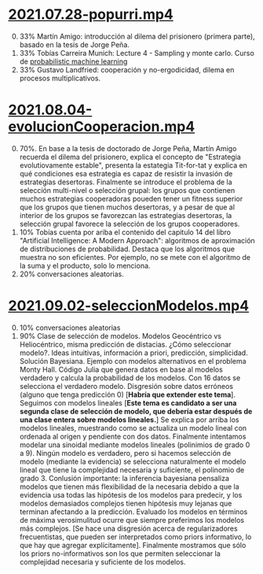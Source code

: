 # [2021.07.28-popurri.mp4](https://github.com/glandfried/videos/releases/download/bayes.2021.1/2021.07.28-popurri.mp4)

0. 33% Martín Amigo: introducción al dilema del prisionero (primera parte), basado en la tesis de Jorge Peña.
0. 33% Tobías Carreira Munich: Lecture 4 - Sampling y monte carlo. Curso de [probabilistic machine learning](https://youtube.com/playlist?list=PL05umP7R6ij1tHaOFY96m5uX3J21a6yNd)
0. 33% Gustavo Landfried: cooperación y no-ergodicidad, dilema en procesos multiplicativos.

# [2021.08.04-evolucionCooperacion.mp4](https://github.com/BayesDeLasProvinciasUnidasDelSur/curso/releases/download/2021.2/2021.08.04-evolucionCooperacion.mp4)

0. 70%. En base a la tesis de doctorado de Jorge Peña, Martín Amigo recuerda el dilema del prisionero, explica el concepto de "Estrategia evolutiovamente estable", presenta la estategia Tit-for-tat y explica en qué condiciones esa estrategia es capaz de resistir la invasión de estrategias desertoras.
Finalmente se introduce el problema de la selección multi-nivel o selección grupal: los grupos que contienen muchos estrategias cooperadoras poueden tener un fitness superior que los grupos que tienen muchos desertoras, y a pesar de que al interior de los grupos se favorezcan las estrategias desertoras, la selección grupal favorece la selección de los grupos cooperadores.
0. 10% Tobías cuenta por ariba el contenido del capitulo 14 del libro "Artificial Intelligence: A Modern Approach": algoritmos de aproximación de distribuciones de probabilidad. Destaca que los algoritmos que muestra no son eficientes. Por ejemplo, no se mete con el algoritmo de la suma y el producto, solo lo menciona.
0. 20% conversaciones aleatorias.

# [2021.09.02-seleccionModelos.mp4](https://github.com/BayesDeLasProvinciasUnidasDelSur/curso/releases/download/2021.2/2021.09.02-seleccionModelos.mp4)

0. 10% conversaciones aleatorias
0. 90% Clase de selección de modelos. Modelos Geocéntrico vs Heliocéntrico, misma predicción de distacias. ¿Cómo seleccionar modelo?. Ideas intuitivas, información a priori, predicción, simplicidad. Solución Bayesiana. Ejemplo con modelos alternativos en el problema Monty Hall. Código Julia que genera datos en base al modelos verdadero y calcula la probabilidad de los modelos. Con 16 datos se selecciona el verdadero modelo. Disgresión sobre datos erróneos (alguno que tenga predicción 0) [**Habría que extender este tema**]. Seguimos con modelos lineales [**Este tema es candidato a ser una segunda clase de selección de modelo, que debería estar después de una clase entera sobre modelos lineales.**] Se explica por arriba los modelos lineales, muestrando como se actualiza un modelo lineal con ordenada al origen y pendiente con dos datos. Finalmente intentamos modelar una sinoidal mediante modelos lineales (polinimios de grado 0 a 9). Ningún modelo es verdadero, pero si hacemos selección de modelo (mediante la evidencia) se selecciona naturalmente el modelo lineal que tiene la complejidad necesaria y suficiente, el polinomio de grado 3. Conlusión importante: la inferencia bayesiana pensaliza modelos que tienen más flexibilidad de la necesaria debido a que la evidencia usa todas las hipótesis de los modelos para predecir, y los modelos demasiados complejos tienen hipótesis muy lejanas que terminan afectando a la predicción. Evaluado los modelos en términos de máxima verosimulitud ocurre que siempre preferimos los modelos más complejos. [Se hace una disgresión acerca de regularizadores frecuentistas, que pueden ser interpretados como priors informativo, lo que hay que agregar explícitamente]. Finalmente mostramos que sólo los priors no-informativos son los que permiten seleccionar la complejidad necesaria y suficiente de los modelos. 



  




